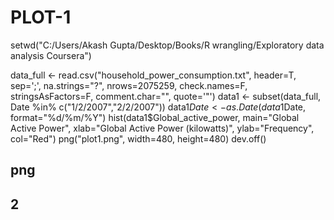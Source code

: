 # PLOT-1
setwd("C:/Users/Akash Gupta/Desktop/Books/R wrangling/Exploratory data analysis Coursera")

data_full <- read.csv("household_power_consumption.txt", header=T, sep=';', na.strings="?", 
                      nrows=2075259, check.names=F, stringsAsFactors=F, comment.char="", quote='\"')
data1 <- subset(data_full, Date %in% c("1/2/2007","2/2/2007"))
data1$Date <- as.Date(data1$Date, format="%d/%m/%Y")
hist(data1$Global_active_power, main="Global Active Power", 
     xlab="Global Active Power (kilowatts)", ylab="Frequency", col="Red")
     png("plot1.png", width=480, height=480)
dev.off()
## png 
##   2
